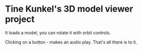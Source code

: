 # Tine Kunkel's 3D model viewer project

It loads a model, you can rotate it with orbit controls.

Clicking on a button - makes an audio play. That's all there is to it.